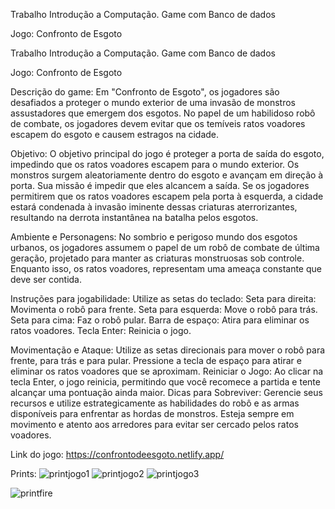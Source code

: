Trabalho Introdução a Computação.
Game com Banco de dados

Jogo: Confronto de Esgoto

Trabalho Introdução a Computação.
Game com Banco de dados

Jogo: Confronto de Esgoto

Descrição do game:
Em "Confronto de Esgoto", os jogadores são desafiados a proteger o mundo exterior de uma invasão de monstros assustadores que emergem dos esgotos. 
No papel de um habilidoso robô de combate, os jogadores devem evitar que os temíveis ratos voadores escapem do esgoto e causem estragos na cidade.

Objetivo:
O objetivo principal do jogo é proteger a porta de saída do esgoto, impedindo que os ratos voadores escapem para o mundo exterior. 
Os monstros surgem aleatoriamente dentro do esgoto e avançam em direção à porta. Sua missão é impedir que eles alcancem a saída.
Se os jogadores permitirem que os ratos voadores escapem pela porta à esquerda, a cidade estará condenada à invasão iminente dessas criaturas aterrorizantes, 
resultando na derrota instantânea na batalha pelos esgotos.

Ambiente e Personagens:
No sombrio e perigoso mundo dos esgotos urbanos, os jogadores assumem o papel de um robô de combate de última geração, projetado para manter as criaturas monstruosas sob controle. 
Enquanto isso, os ratos voadores, representam uma ameaça constante que deve ser contida.

Instruções para jogabilidade:
Utilize as setas do teclado:
Seta para direita: Movimenta o robô para frente.
Seta para esquerda: Move o robô para trás.
Seta para cima: Faz o robô pular.
Barra de espaço: Atira para eliminar os ratos voadores.
Tecla Enter: Reinicia o jogo.

Movimentação e Ataque:
Utilize as setas direcionais para mover o robô para frente, para trás e para pular.
Pressione a tecla de espaço para atirar e eliminar os ratos voadores que se aproximam. 
Reiniciar o Jogo:
Ao clicar na tecla Enter, o jogo reinicia, permitindo que você recomece a partida e tente alcançar uma pontuação ainda maior.
Dicas para Sobreviver:
Gerencie seus recursos e utilize estrategicamente as habilidades do robô e as armas disponíveis para enfrentar as hordas de monstros.
Esteja sempre em movimento e atento aos arredores para evitar ser cercado pelos ratos voadores.

Link do jogo: https://confrontodeesgoto.netlify.app/

Prints:
![printjogo1](https://github.com/viniciuslprado/game-facef-2024/assets/163932214/d768a926-37dd-48ba-979e-036a717fa88f)
![printjogo2](https://github.com/viniciuslprado/game-facef-2024/assets/163932214/8f410658-3278-4599-b847-4515daae5c07)
![printjogo3](https://github.com/viniciuslprado/game-facef-2024/assets/163932214/3505c73a-271d-4daa-9f40-f9f48945b34f)

![printfire](https://github.com/viniciuslprado/game-facef-2024/assets/163932214/db7f0aa1-0063-4932-a7de-a703041a44d2)

